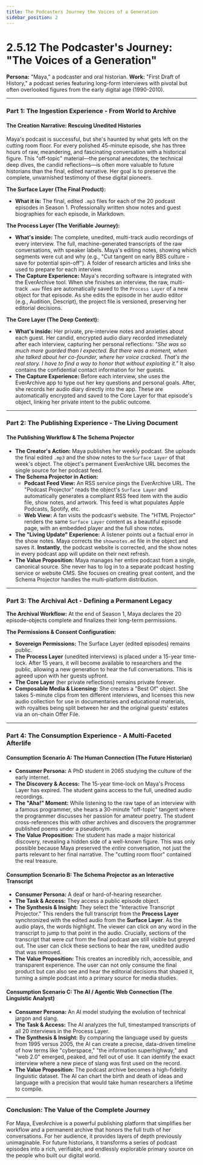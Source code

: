 ```yaml
---
title: The Podcasters Journey the Voices of a Generation
sidebar_position: 2
---
```


# 2.5.12 The Podcaster's Journey: "The Voices of a Generation"

**Persona:** "Maya," a podcaster and oral historian.
**Work:** "First Draft of History," a podcast series featuring long-form interviews with pivotal but often overlooked figures from the early digital age (1990-2010).

---

### **Part 1: The Ingestion Experience - From World to Archive**

#### **The Creation Narrative: Rescuing Unedited Histories**
Maya's podcast is successful, but she's haunted by what gets left on the cutting room floor. For every polished 45-minute episode, she has three hours of raw, meandering, and fascinating conversation with a historical figure. This "off-topic" material—the personal anecdotes, the technical deep dives, the candid reflections—is often more valuable to future historians than the final, edited narrative. Her goal is to preserve the complete, unvarnished testimony of these digital pioneers.

**The Surface Layer (The Final Product):**
*   **What it is:** The final, edited `.mp3` files for each of the 20 podcast episodes in Season 1. Professionally written show notes and guest biographies for each episode, in Markdown.

**The Process Layer (The Verifiable Journey):**
*   **What's inside:** The complete, unedited, multi-track audio recordings of every interview. The full, machine-generated transcripts of the raw conversations, with speaker labels. Maya's editing notes, showing which segments were cut and why (e.g., "Cut tangent on early BBS culture - save for potential spin-off"). A folder of research articles and links she used to prepare for each interview.
*   **The Capture Experience:** Maya's recording software is integrated with the EverArchive tool. When she finishes an interview, the raw, multi-track `.wav` files are automatically saved to the `Process Layer` of a new object for that episode. As she edits the episode in her audio editor (e.g., Audition, Descript), the project file is versioned, preserving her editorial decisions.

**The Core Layer (The Deep Context):**
*   **What's inside:** Her private, pre-interview notes and anxieties about each guest. Her candid, encrypted audio diary recorded immediately after each interview, capturing her personal reflections: *"She was so much more guarded than I expected. But there was a moment, when she talked about her co-founder, where her voice cracked. That's the real story. I have to find a way to honor that without exploiting it."* It also contains the confidential contact information for her guests.
*   **The Capture Experience:** Before each interview, she uses the EverArchive app to type out her key questions and personal goals. After, she records her audio diary directly into the app. These are automatically encrypted and saved to the Core Layer for that episode's object, linking her private intent to the public outcome.

---

### **Part 2: The Publishing Experience - The Living Document**

#### **The Publishing Workflow & The Schema Projector**
*   **The Creator's Action:** Maya publishes her weekly podcast. She uploads the final edited `.mp3` and the show notes to the `Surface Layer` of that week's object. The object's permanent EverArchive URL becomes the single source for her podcast feed.
*   **The Schema Projector in Action:**
    *   **Podcast Feed View:** An RSS service pings the EverArchive URL. The "Podcast Projector" reads the object's `Surface Layer` and automatically generates a compliant RSS feed item with the audio file, show notes, and artwork. This feed is what populates Apple Podcasts, Spotify, etc.
    *   **Web View:** A fan visits the podcast's website. The "HTML Projector" renders the same `Surface Layer` content as a beautiful episode page, with an embedded player and the full show notes.
*   **The "Living Update" Experience:** A listener points out a factual error in the show notes. Maya corrects the `shownotes.md` file in the object and saves it. **Instantly**, the podcast website is corrected, and the show notes in every podcast app will update on their next refresh.
*   **The Value Proposition:** Maya manages her entire podcast from a single, canonical source. She never has to log in to a separate podcast hosting service or website CMS. She focuses on creating great content, and the Schema Projector handles the multi-platform distribution.

---

### **Part 3: The Archival Act - Defining a Permanent Legacy**

**The Archival Workflow:**
At the end of Season 1, Maya declares the 20 episode-objects complete and finalizes their long-term permissions.

**The Permissions & Consent Configuration:**
*   **Sovereign Permissions:** The Surface Layer (edited episodes) remains public.
*   **The Process Layer** (unedited interviews) is placed under a 15-year time-lock. After 15 years, it will become available to researchers and the public, allowing a new generation to hear the full conversations. This is agreed upon with her guests upfront.
*   **The Core Layer** (her private reflections) remains private forever.
*   **Composable Media & Licensing:** She creates a "Best Of" object. She takes 5-minute clips from ten different interviews, and licenses this new audio collection for use in documentaries and educational materials, with royalties being split between her and the original guests' estates via an on-chain Offer File.

---

### **Part 4: The Consumption Experience - A Multi-Faceted Afterlife**

#### **Consumption Scenario A: The Human Connection (The Future Historian)**
*   **Consumer Persona:** A PhD student in 2065 studying the culture of the early internet.
*   **The Discovery & Access:** The 15-year time-lock on Maya's Process Layer has expired. The student gains access to the full, unedited audio recordings.
*   **The "Aha!" Moment:** While listening to the raw tape of an interview with a famous programmer, she hears a 30-minute "off-topic" tangent where the programmer discusses her passion for amateur poetry. The student cross-references this with other archives and discovers the programmer published poems under a pseudonym.
*   **The Value Proposition:** The student has made a major historical discovery, revealing a hidden side of a well-known figure. This was only possible because Maya preserved the *entire* conversation, not just the parts relevant to her final narrative. The "cutting room floor" contained the real treasure.

#### **Consumption Scenario B: The Schema Projector as an Interactive Transcript**
*   **Consumer Persona:** A deaf or hard-of-hearing researcher.
*   **The Task & Access:** They access a public episode object.
*   **The Synthesis & Insight:** They select the "Interactive Transcript Projector." This renders the full transcript from the **Process Layer** synchronized with the edited audio from the **Surface Layer**. As the audio plays, the words highlight. The viewer can click on any word in the transcript to jump to that point in the audio. Crucially, sections of the transcript that were *cut* from the final podcast are still visible but greyed out. The user can click these sections to hear the raw, unedited audio that was removed.
*   **The Value Proposition:** This creates an incredibly rich, accessible, and transparent experience. The user can not only consume the final product but can also see and hear the editorial decisions that shaped it, turning a simple podcast into a primary source for media studies.

#### **Consumption Scenario C: The AI / Agentic Web Connection (The Linguistic Analyst)**
*   **Consumer Persona:** An AI model studying the evolution of technical jargon and slang.
*   **The Task & Access:** The AI analyzes the full, timestamped transcripts of all 20 interviews in the Process Layer.
*   **The Synthesis & Insight:** By comparing the language used by guests from 1995 versus 2005, the AI can create a precise, data-driven timeline of how terms like "cyberspace," "the information superhighway," and "web 2.0" emerged, peaked, and fell out of use. It can identify the exact interview where a new piece of slang was first used on the record.
*   **The Value Proposition:** The podcast archive becomes a high-fidelity linguistic dataset. The AI can chart the birth and death of ideas and language with a precision that would take human researchers a lifetime to compile.

---

### **Conclusion: The Value of the Complete Journey**
For Maya, EverArchive is a powerful publishing platform that simplifies her workflow and a permanent archive that honors the full truth of her conversations. For her audience, it provides layers of depth previously unimaginable. For future historians, it transforms a series of podcast episodes into a rich, verifiable, and endlessly explorable primary source on the people who built our digital world.